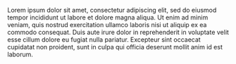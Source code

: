 Lorem ipsum dolor sit amet, consectetur adipiscing elit, sed do eiusmod tempor
incididunt ut labore et dolore magna aliqua.
Ut enim ad minim veniam, quis nostrud exercitation ullamco laboris nisi ut
aliquip ex ea commodo consequat. 
Duis aute irure dolor in reprehenderit in
voluptate velit esse cillum dolore eu fugiat nulla pariatur.
Excepteur sint occaecat cupidatat non proident, sunt in culpa
qui officia deserunt mollit anim id est laborum.
